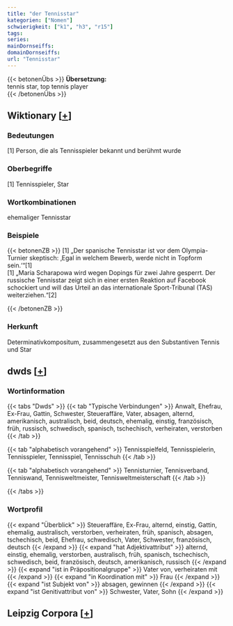 ```yaml
---
title: "der Tennisstar"
kategorien: ["Nomen"]
schwierigkeit: ["k1", "h3", "r15"]
tags:
series:
mainDornseiffs:
domainDornseiffs:
url: "Tennisstar"
---
```


{{< betonenÜbs >}}
**Übersetzung:**  
tennis star, top tennis player  
{{< /betonenÜbs >}}

## Wiktionary [[+](https://de.wiktionary.org/wiki/Tennisstar)]

### Bedeutungen
[1] Person, die als Tennisspieler bekannt und berühmt wurde  

### Oberbegriffe
[1] Tennisspieler, Star  

### Wortkombinationen
ehemaliger Tennisstar  

### Beispiele
{{< betonenZB >}}
[1] „Der spanische Tennisstar ist vor dem Olympia-Turnier skeptisch: ‚Egal in welchem Bewerb, werde nicht in Topform sein.‘“[1]  
[1] „Maria Scharapowa wird wegen Dopings für zwei Jahre gesperrt. Der russische Tennisstar zeigt sich in einer ersten Reaktion auf Facebook schockiert und will das Urteil an das internationale Sport-Tribunal (TAS) weiterziehen.“[2]  

{{< /betonenZB >}}
### Herkunft
Determinativkompositum, zusammengesetzt aus den Substantiven Tennis und Star  



## dwds [[+](https://www.dwds.de/wb/Tennisstar)]

### Wortinformation
{{< tabs "Dwds" >}}
{{< tab "Typische Verbindungen" >}}
Anwalt, Ehefrau, Ex-Frau, Gattin, Schwester, Steueraffäre, Vater, absagen, alternd, amerikanisch, australisch, beid, deutsch, ehemalig, einstig, französisch, früh, russisch, schwedisch, spanisch, tschechisch, verheiraten, verstorben
{{< /tab >}}

{{< tab "alphabetisch vorangehend" >}}
Tennisspielfeld, Tennisspielerin, Tennisspieler, Tennisspiel, Tennisschuh
{{< /tab >}}

{{< tab "alphabetisch vorangehend" >}}
Tennisturnier, Tennisverband, Tenniswand, Tennisweltmeister, Tennisweltmeisterschaft
{{< /tab >}}

{{< /tabs >}}

### Wortprofil
{{< expand "Überblick" >}} Steueraffäre, Ex-Frau, alternd, einstig, Gattin, ehemalig, australisch, verstorben, verheiraten, früh, spanisch, absagen, tschechisch, beid, Ehefrau, schwedisch, Vater, Schwester, französisch, deutsch {{< /expand >}}
{{< expand "hat Adjektivattribut" >}} alternd, einstig, ehemalig, verstorben, australisch, früh, spanisch, tschechisch, schwedisch, beid, französisch, deutsch, amerikanisch, russisch {{< /expand >}}
{{< expand "ist in Präpositionalgruppe" >}} Vater von, verheiraten mit {{< /expand >}}
{{< expand "in Koordination mit" >}} Frau {{< /expand >}}
{{< expand "ist Subjekt von" >}} absagen, gewinnen {{< /expand >}}
{{< expand "ist Genitivattribut von" >}} Schwester, Vater, Sohn {{< /expand >}}

## Leipzig Corpora [[+](https://corpora.uni-leipzig.de/en/res?word=Tennisstar&corpusId=deu_newscrawl-public_2018)]

